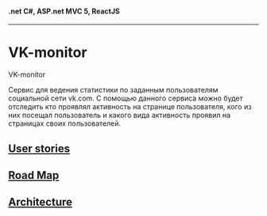 #### .net C#, ASP.net MVC 5, ReactJS
------

# VK-monitor
VK-monitor

Сервис для ведения статистики по заданным пользователям социальной сети vk.com. С помощью данного сервиса можно будет отследить кто проявлял активность на странице пользователя, кого из них посещал пользователь и какого вида активность проявил на страницах своих пользователей.

## [User stories](https://github.com/khasang/VK-monitor/Documents/UserStories.md)
## [Road Map](https://github.com/khasang/VK-monitor/Documents/RoadMap.md)
## [Architecture](https://github.com/khasang/VK-monitor/Documents/Architecture.md)
